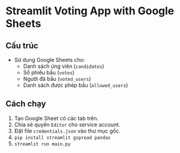 # Streamlit Voting App with Google Sheets

## Cấu trúc
- Sử dụng Google Sheets cho:
  - Danh sách ứng viên (`candidates`)
  - Số phiếu bầu (`votes`)
  - Người đã bầu (`voted_users`)
  - Danh sách được phép bầu (`allowed_users`)

## Cách chạy
1. Tạo Google Sheet có các tab trên.
2. Chia sẻ quyền `Editor` cho service account.
3. Đặt file `credentials.json` vào thư mục gốc.
4. `pip install streamlit gspread pandas`
5. `streamlit run main.py`